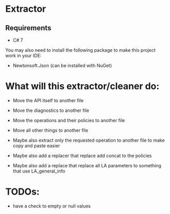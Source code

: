 # Extractor

## Requirements
- C# 7

You may also need to install the following package to make this project work in your IDE:
- Newtonsoft.Json (can be installed with NuGet)

# What will this extractor/cleaner do:
- Move the API itself to another file
- Move the diagnostics to another file
- Move the operations and their policies to another file
- Move all other things to another file


- Maybe also extract only the requested operation to another file to make copy and paste easier


- Maybe also add a replacer that replace add concat to the policies
- Maybe also add a replace that replace all LA parameters to something that use LA_general_info




# TODOs:
- have a check to empty or null values








